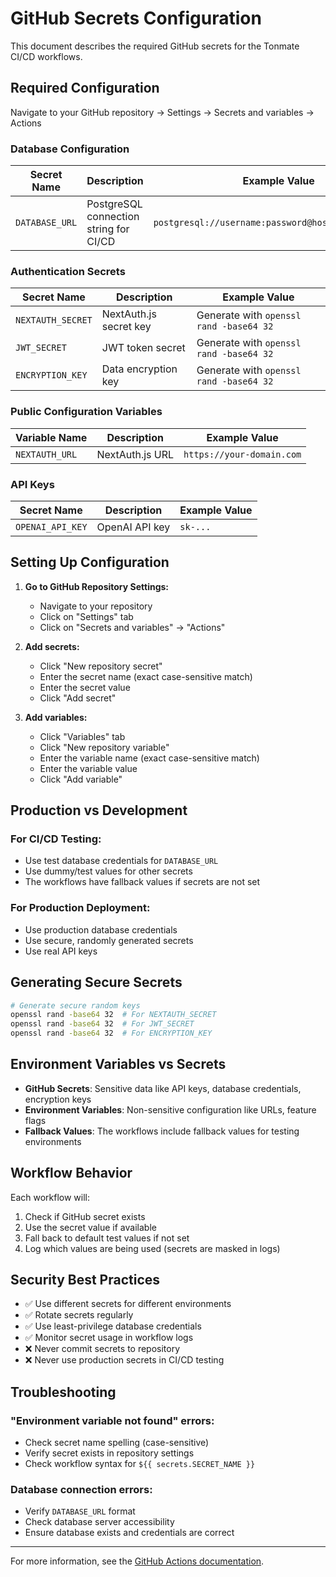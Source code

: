 # GitHub Secrets Configuration

This document describes the required GitHub secrets for the Tonmate CI/CD workflows.

## Required Configuration

Navigate to your GitHub repository → Settings → Secrets and variables → Actions

### Database Configuration

| Secret Name | Description | Example Value |
|-------------|-------------|---------------|
| `DATABASE_URL` | PostgreSQL connection string for CI/CD | `postgresql://username:password@host:5432/database` |

### Authentication Secrets

| Secret Name | Description | Example Value |
|-------------|-------------|---------------|
| `NEXTAUTH_SECRET` | NextAuth.js secret key | Generate with `openssl rand -base64 32` |
| `JWT_SECRET` | JWT token secret | Generate with `openssl rand -base64 32` |
| `ENCRYPTION_KEY` | Data encryption key | Generate with `openssl rand -base64 32` |

### Public Configuration Variables

| Variable Name | Description | Example Value |
|---------------|-------------|---------------|
| `NEXTAUTH_URL` | NextAuth.js URL | `https://your-domain.com` |

### API Keys

| Secret Name | Description | Example Value |
|-------------|-------------|---------------|
| `OPENAI_API_KEY` | OpenAI API key | `sk-...` |

## Setting Up Configuration

1. **Go to GitHub Repository Settings:**
   - Navigate to your repository
   - Click on "Settings" tab
   - Click on "Secrets and variables" → "Actions"

2. **Add secrets:**
   - Click "New repository secret"
   - Enter the secret name (exact case-sensitive match)
   - Enter the secret value
   - Click "Add secret"

3. **Add variables:**
   - Click "Variables" tab
   - Click "New repository variable"
   - Enter the variable name (exact case-sensitive match)
   - Enter the variable value
   - Click "Add variable"

## Production vs Development

### For CI/CD Testing:
- Use test database credentials for `DATABASE_URL`
- Use dummy/test values for other secrets
- The workflows have fallback values if secrets are not set

### For Production Deployment:
- Use production database credentials
- Use secure, randomly generated secrets
- Use real API keys

## Generating Secure Secrets

```bash
# Generate secure random keys
openssl rand -base64 32  # For NEXTAUTH_SECRET
openssl rand -base64 32  # For JWT_SECRET  
openssl rand -base64 32  # For ENCRYPTION_KEY
```

## Environment Variables vs Secrets

- **GitHub Secrets**: Sensitive data like API keys, database credentials, encryption keys
- **Environment Variables**: Non-sensitive configuration like URLs, feature flags
- **Fallback Values**: The workflows include fallback values for testing environments

## Workflow Behavior

Each workflow will:
1. Check if GitHub secret exists
2. Use the secret value if available
3. Fall back to default test values if not set
4. Log which values are being used (secrets are masked in logs)

## Security Best Practices

- ✅ Use different secrets for different environments
- ✅ Rotate secrets regularly
- ✅ Use least-privilege database credentials
- ✅ Monitor secret usage in workflow logs
- ❌ Never commit secrets to repository
- ❌ Never use production secrets in CI/CD testing

## Troubleshooting

### "Environment variable not found" errors:
- Check secret name spelling (case-sensitive)
- Verify secret exists in repository settings
- Check workflow syntax for `${{ secrets.SECRET_NAME }}`

### Database connection errors:
- Verify `DATABASE_URL` format
- Check database server accessibility
- Ensure database exists and credentials are correct

---

For more information, see the [GitHub Actions documentation](https://docs.github.com/en/actions/security-guides/encrypted-secrets).
